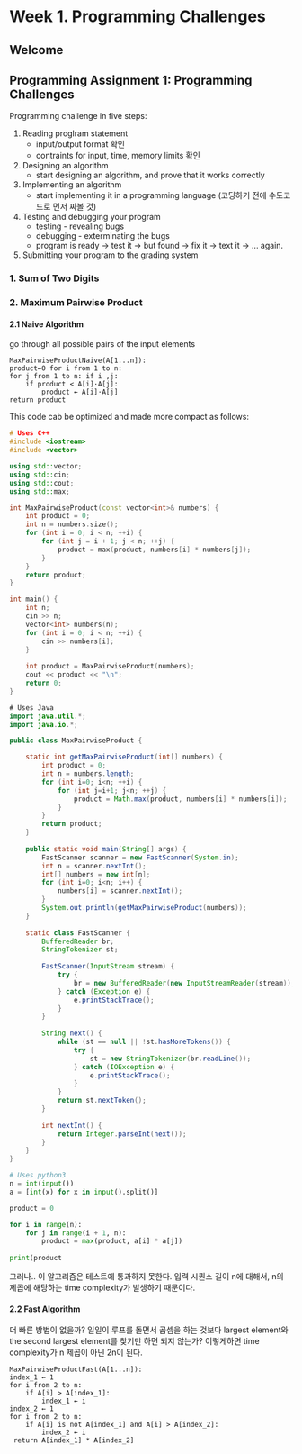 # Week 1. Programming Challenges

## Welcome

## Programming Assignment 1: Programming Challenges

Programming challenge in five steps:
1. Reading proglram statement
   * input/output format 확인
   * contraints for input, time, memory limits 확인
2. Designing an algorithm
   * start designing an algorithm, and prove that it works correctly
3. Implementing an algorithm
   * start implementing it in a programming language (코딩하기 전에 수도코드로 먼저 짜볼 것)
4. Testing and debugging your program
   * testing - revealing bugs
   * debugging - exterminating the bugs
   * program is ready -> test it -> but found -> fix it -> text it -> ... again.
5. Submitting your program to the grading system


### 1. Sum of Two Digits

### 2. Maximum Pairwise Product

#### 2.1 Naive Algorithm
go through all possible pairs of the input elements
```
MaxPairwiseProductNaive(A[1...n]): 
product←0 for i from 1 to n: 
for j from 1 to n: if i ,j: 
    if product < A[i]·A[j]: 
        product ← A[i]·A[j]
return product
```
This code cab be optimized and made more compact as follows:

```c++
# Uses C++ 
#include <iostream> 
#include <vector>

using std::vector; 
using std::cin; 
using std::cout; 
using std::max;

int MaxPairwiseProduct(const vector<int>& numbers) { 
    int product = 0; 
    int n = numbers.size(); 
    for (int i = 0; i < n; ++i) { 
        for (int j = i + 1; j < n; ++j) { 
            product = max(product, numbers[i] * numbers[j]); 
        } 
    } 
    return product; 
}

int main() { 
    int n; 
    cin >> n; 
    vector<int> numbers(n); 
    for (int i = 0; i < n; ++i) { 
        cin >> numbers[i]; 
    }
    
    int product = MaxPairwiseProduct(numbers); 
    cout << product << "\n"; 
    return 0;
}

```

```java
# Uses Java 
import java.util.*; 
import java.io.*;

public class MaxPairwiseProduct {

    static int getMaxPairwiseProduct(int[] numbers) {
        int product = 0;
        int n = numbers.length;
        for (int i=0; i<n; ++i) {
            for (int j=i+1; j<n; ++j) {
                product = Math.max(product, numbers[i] * numbers[i]);
            }
        }
        return product;
    }
    
    public static void main(String[] args) {
        FastScanner scanner = new FastScanner(System.in);
        int n = scanner.nextInt();
        int[] numbers = new int[n];
        for (int i=0; i<n; i++) {
            numbers[i] = scanner.nextInt();
        }
        System.out.println(getMaxPairwiseProduct(numbers));
    }
    
    static class FastScanner {
        BufferedReader br;
        StringTokenizer st; 
        
        FastScanner(InputStream stream) {
            try {
                br = new BufferedReader(new InputStreamReader(stream));
            } catch (Exception e) {
                e.printStackTrace();
            }
        }
        
        String next() {
            while (st == null || !st.hasMoreTokens()) {
                try {
                    st = new StringTokenizer(br.readLine());
                } catch (IOException e) {
                    e.printStackTrace();
                }
            }
            return st.nextToken();
        }
        
        int nextInt() {
            return Integer.parseInt(next());
        }
    }
}
```

```python
# Uses python3 
n = int(input()) 
a = [int(x) for x in input().split()]

product = 0

for i in range(n): 
    for j in range(i + 1, n): 
        product = max(product, a[i] * a[j])
        
print(product
```

그러나.. 이 알고리즘은 테스트에 통과하지 못한다. 입력 시퀀스 길이 n에 대해서, n의 제곱에 해당하는 time complexity가 발생하기 때문이다. 

#### 2.2 Fast Algorithm

더 빠른 방법이 없을까? 일일이 루프를 돌면서 곱셈을 하는 것보다 largest element와 the second largest element를 찾기만 하면 되지 않는가? 이렇게하면 time complexity가 n 제곱이 아닌 2n이 된다.

```
MaxPairwiseProductFast(A[1...n]):
index_1 ← 1
for i from 2 to n:
    if A[i] > A[index_1]:
        index_1 ← i
index_2 ← 1
for i from 2 to n:
    if A[i] is not A[index_1] and A[i] > A[index_2]:
        index_2 ← i
 return A[index_1] * A[index_2]
```

